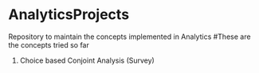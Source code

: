 # AnalyticsProjects
Repository to maintain the concepts implemented in Analytics
#These are the concepts tried so far
1. Choice based Conjoint Analysis (Survey)

